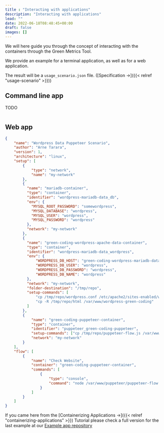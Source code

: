 ```yaml
---
title : "Interacting with applications"
description: "Interacting with applications"
lead: ""
date: 2022-06-18T08:48:45+00:00
draft: false
images: []
---
```


We will here guide you through the concept of interacting with the containers
through the Green Metrics Tool.

We provide an example for a terminal application, as well as for a web application.

The result will be a `usage_scenario.json` file. ([Specification →]({{< relref "usage-scenario" >}}))

## Command line app

TODO

```json

```

## Web app
```json
{
    "name": "Wordpress Data Puppeteer Scenario",
    "author": "Arne Tarara",
    "version": 1,
    "architecture": "linux",
    "setup": [
        {
            "type": "network",
            "name": "my-network"
        },
        {
          "name": "mariadb-container",
          "type": "container",
          "identifier": "wordpress-mariadb-data_db",
          "env": {
            "MYSQL_ROOT_PASSWORD": "somewordpress",
            "MYSQL_DATABASE": "wordpress",
            "MYSQL_USER": "wordpress",
            "MYSQL_PASSWORD": "wordpress"
          },
          "network": "my-network"
        },
        {
          "name": "green-coding-wordpress-apache-data-container",
          "type": "container",
          "identifier": "wordpress-mariadb-data_wordpress",
          "env": {
              "WORDPRESS_DB_HOST": "green-coding-wordpress-mariadb-data-container",
              "WORDPRESS_DB_USER": "wordpress",
              "WORDPRESS_DB_PASSWORD": "wordpress",
              "WORDPRESS_DB_NAME": "wordpress"
          },
          "network": "my-network",
          "folder-destination": "/tmp/repo",
          "setup-commands": [
              "cp /tmp/repo/wordpress.conf /etc/apache2/sites-enabled/wordpress.conf",
              "cp -R /tmp/repo/html /var/www/wordpress-green-coding"
          ]
        },
        {
            "name": "green-coding-puppeteer-container",
            "type": "container",
            "identifier": "puppeteer_green-coding-puppeteer",
            "setup-commands": ["cp /tmp/repo/puppeteer-flow.js /var/www/puppeteer/puppeteer-flow.js"],
            "network": "my-network"
        }
    ],
    "flow": [
        {
            "name": "Check Website",
            "container": "green-coding-puppeteer-container",
            "commands": [
                {
                    "type": "console",
                    "command": "node /var/www/puppeteer/puppeteer-flow.js"
                }
            ]
        }
    ]
}
```

If you came here from the [Containerizing Applications →]({{< relref "containerizing-applications" >}}) Tutorial
please check a full version for the last example at our [Example app repository](https://github.com/green-coding-berlin/example-applications/tree/main/wordpress-mariadb-data)